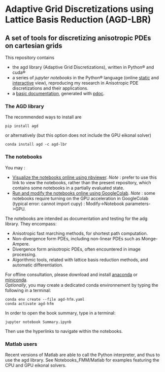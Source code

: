 # Adaptive Grid Discretizations using Lattice Basis Reduction (AGD-LBR)
## A set of tools for discretizing anisotropic PDEs on cartesian grids

This repository contains
- the agd library (Adaptive Grid Discretizations), written in Python&reg; and cuda&reg;
- a series of *jupyter notebooks* in the Python&reg; language (online [static](http://nbviewer.jupyter.org/urls/rawgithub.com/Mirebeau/AdaptiveGridDiscretizations_showcase/master/Summary.ipynb) and [interactive](https://colab.research.google.com/notebook#fileId=1exIN-55tUG1LFlgoHM582k8o8zy6H46f&offline=true&sandboxMode=true) view), reproducing my research in Anisotropic PDE discretizations and their applications.
- a [basic documentation](https://mirebeau.github.io/AdaptiveGridDiscretizations/agd.html),
generated with [pdoc](https://pdoc.dev/).


### The AGD library

The recommended ways to install are
```console
pip install agd
```
or alternatively (but this option does not include the GPU eikonal solver)
```console
conda install agd -c agd-lbr
```

### The notebooks

You may :  
* [Visualize the notebooks online using nbviewer](http://nbviewer.jupyter.org/urls/rawgithub.com/Mirebeau/AdaptiveGridDiscretizations_showcase/master/Summary.ipynb).
*Note* : prefer to use this link to view the notebooks, rather than the present repository, which contains some notebooks in a partially evaluated state.
* [Run and modify the notebooks online using GoogleColab](https://colab.research.google.com/notebook#fileId=1exIN-55tUG1LFlgoHM582k8o8zy6H46f&offline=true&sandboxMode=true).
*Note* : some notebooks require turning on the GPU acceleration in GoogleColab (typical error: cannot import cupy) : Modify->Notebook parameters->GPU.

The notebooks are intended as documentation and testing for the adg library. They encompass:
* Anisotropic fast marching methods, for shortest path computation.
* Non-divergence form PDEs, including non-linear PDEs such as Monge-Ampere.
* Divergence form anisotropic PDEs, often encountered in image processing.
* Algorithmic tools, related with lattice basis reduction methods, and automatic differentiation.

For offline consultation, please download and install [anaconda](https://www.anaconda.com) or [miniconda](https://conda.io/en/latest/miniconda.html).  
*Optionally*, you may create a dedicated conda environnement by typing the following in a terminal:
```console
conda env create --file agd-hfm.yaml
conda activate agd-hfm
```
In order to open the book summary, type in a terminal:
```console
jupyter notebook Summary.ipynb
```
Then use the hyperlinks to navigate within the notebooks.

### Matlab users

Recent versions of Matlab are able to call the Python interpreter, and thus to use the 
agd library. See Notebooks_FMM/Matlab for examples featuring the CPU and GPU eikonal solvers.
